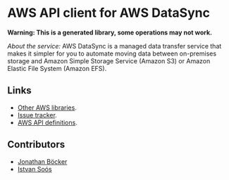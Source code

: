 # AWS API client for AWS DataSync

**Warning: This is a generated library, some operations may not work.**

*About the service:*
AWS DataSync is a managed data transfer service that makes it simpler for
you to automate moving data between on-premises storage and Amazon Simple
Storage Service (Amazon S3) or Amazon Elastic File System (Amazon EFS).

## Links

- [Other AWS libraries](https://github.com/agilord/aws_client/tree/master/generated).
- [Issue tracker](https://github.com/agilord/aws_client/issues).
- [AWS API definitions](https://github.com/aws/aws-sdk-js/tree/master/apis).

## Contributors

- [Jonathan Böcker](https://github.com/Schwusch)
- [Istvan Soós](https://github.com/isoos)

